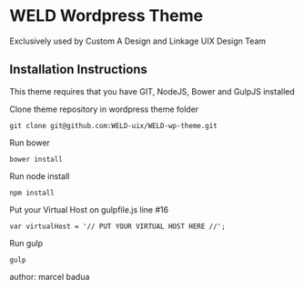 # WELD Wordpress Theme

Exclusively used by Custom A Design and Linkage UIX Design Team

## Installation Instructions

This theme requires that you have GIT, NodeJS, Bower and GulpJS installed

Clone theme repository in wordpress theme folder

    git clone git@github.com:WELD-uix/WELD-wp-theme.git

Run bower

    bower install

Run node install

    npm install

Put your Virtual Host on gulpfile.js line #16

	var virtualHost = '// PUT YOUR VIRTUAL HOST HERE //'; 

Run gulp

    gulp


author: marcel badua